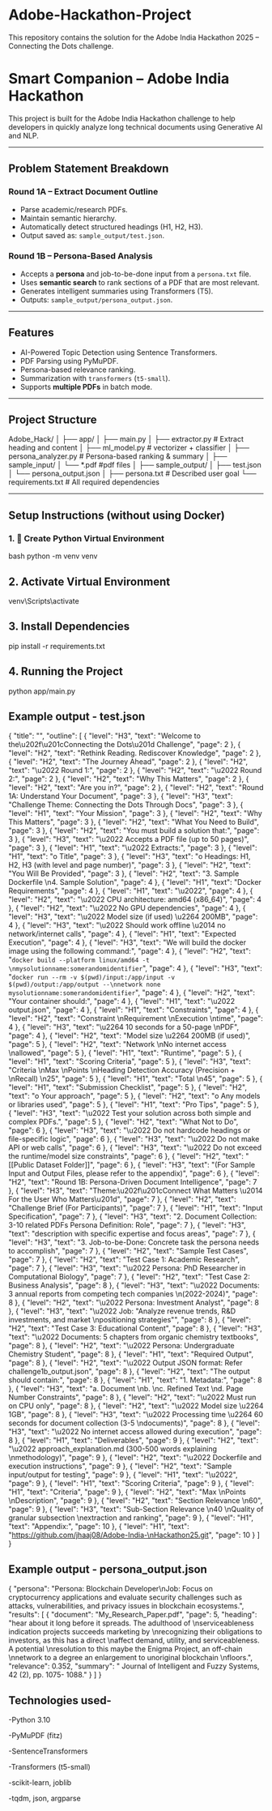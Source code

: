 # Adobe-Hackathon-Project
This repository contains the solution for the Adobe India Hackathon 2025 – Connecting the Dots challenge.

#  Smart  Companion – Adobe India Hackathon

This project is built for the Adobe India Hackathon challenge to help  developers in quickly analyze long technical documents using Generative AI and NLP.

---

##  Problem Statement Breakdown

### Round 1A – Extract Document Outline

- Parse academic/research PDFs.
- Maintain semantic hierarchy.
- Automatically detect structured headings (H1, H2, H3).
- Output saved as: `sample_output/test.json`.

###  Round 1B – Persona-Based Analysis

- Accepts a **persona** and job-to-be-done input from a `persona.txt` file.
- Uses **semantic search** to rank sections of a PDF that are most relevant.
- Generates intelligent summaries using Transformers (T5).
- Outputs: `sample_output/persona_output.json`.

---

##  Features

-  AI-Powered Topic Detection using Sentence Transformers.
-  PDF Parsing using PyMuPDF.
-  Persona-based relevance ranking.
-  Summarization with `transformers` (`t5-small`).
-  Supports **multiple PDFs** in batch mode.

---

##  Project Structure

Adobe_Hack/
│
├── app/
│ ├── main.py 
│ ├── extractor.py # Extract heading and content
│ ├── ml_model.py #  vectorizer + classifier
│ ├── persona_analyzer.py # Persona-based ranking & summary
│
├── sample_input/
│ └── *.pdf #pdf files
│
├── sample_output/
│ ├── test.json
│ └── persona_output.json
│
├── persona.txt # Described user goal 
└── requirements.txt # All required dependencies



---

##  Setup Instructions (without using Docker)

### 1. 🐍 Create Python Virtual Environment

 bash
 python -m venv venv

## 2.  Activate Virtual Environment

venv\Scripts\activate

## 3.  Install Dependencies

pip install -r requirements.txt

## 4.  Running the Project
python app/main.py 


##  Example output - test.json
{
  "title": "",
  "outline": [
    {
      "level": "H3",
      "text": "Welcome to the\u202f\u201cConnecting the Dots\u201d Challenge",
      "page": 2
    },
    {
      "level": "H2",
      "text": "Rethink Reading. Rediscover Knowledge",
      "page": 2
    },
    {
      "level": "H2",
      "text": "The Journey Ahead",
      "page": 2
    },
    {
      "level": "H2",
      "text": "\u2022 Round 1:",
      "page": 2
    },
    {
      "level": "H2",
      "text": "\u2022 Round 2:",
      "page": 2
    },
    {
      "level": "H2",
      "text": "Why This Matters",
      "page": 2
    },
    {
      "level": "H2",
      "text": "Are you in?",
      "page": 2
    },
    {
      "level": "H2",
      "text": "Round 1A: Understand Your Document",
      "page": 3
    },
    {
      "level": "H3",
      "text": "Challenge Theme: Connecting the Dots Through Docs",
      "page": 3
    },
    {
      "level": "H1",
      "text": "Your Mission",
      "page": 3
    },
    {
      "level": "H2",
      "text": "Why This Matters",
      "page": 3
    },
    {
      "level": "H2",
      "text": "What You Need to Build",
      "page": 3
    },
    {
      "level": "H2",
      "text": "You must build a solution that:",
      "page": 3
    },
    {
      "level": "H3",
      "text": "\u2022 Accepts a PDF file (up to 50 pages)",
      "page": 3
    },
    {
      "level": "H1",
      "text": "\u2022 Extracts:",
      "page": 3
    },
    {
      "level": "H1",
      "text": "o Title",
      "page": 3
    },
    {
      "level": "H3",
      "text": "o Headings: H1, H2, H3 (with level and page number)",
      "page": 3
    },
    {
      "level": "H2",
      "text": "You Will Be Provided",
      "page": 3
    },
    {
      "level": "H2",
      "text": "3. Sample Dockerfile  \n4. Sample Solution",
      "page": 4
    },
    {
      "level": "H1",
      "text": "Docker Requirements",
      "page": 4
    },
    {
      "level": "H1",
      "text": "\u2022",
      "page": 4
    },
    {
      "level": "H2",
      "text": "\u2022 CPU architecture: amd64 (x86_64)",
      "page": 4
    },
    {
      "level": "H2",
      "text": "\u2022 No GPU dependencies",
      "page": 4
    },
    {
      "level": "H3",
      "text": "\u2022 Model size (if used) \u2264 200MB",
      "page": 4
    },
    {
      "level": "H3",
      "text": "\u2022 Should work offline \u2014 no network/internet calls",
      "page": 4
    },
    {
      "level": "H1",
      "text": "Expected Execution",
      "page": 4
    },
    {
      "level": "H3",
      "text": "We will build the docker image using the following command:",
      "page": 4
    },
    {
      "level": "H2",
      "text": "```docker build --platform linux/amd64 -t \nmysolutionname:somerandomidentifier```",
      "page": 4
    },
    {
      "level": "H3",
      "text": "```docker run --rm -v $(pwd)/input:/app/input -v $(pwd)/output:/app/output --\nnetwork none mysolutionname:somerandomidentifier```",
      "page": 4
    },
    {
      "level": "H2",
      "text": "Your container should:",
      "page": 4
    },
    {
      "level": "H1",
      "text": "\u2022 output.json",
      "page": 4
    },
    {
      "level": "H1",
      "text": "Constraints",
      "page": 4
    },
    {
      "level": "H2",
      "text": "Constraint  \nRequirement  \nExecution \ntime",
      "page": 4
    },
    {
      "level": "H3",
      "text": "\u2264 10 seconds for a 50-page \nPDF",
      "page": 4
    },
    {
      "level": "H2",
      "text": "Model size  \u2264 200MB (if used)",
      "page": 5
    },
    {
      "level": "H2",
      "text": "Network  \nNo internet access \nallowed",
      "page": 5
    },
    {
      "level": "H1",
      "text": "Runtime",
      "page": 5
    },
    {
      "level": "H1",
      "text": "Scoring Criteria",
      "page": 5
    },
    {
      "level": "H3",
      "text": "Criteria  \nMax \nPoints  \nHeading Detection Accuracy (Precision + \nRecall)  \n25",
      "page": 5
    },
    {
      "level": "H1",
      "text": "Total  \n45",
      "page": 5
    },
    {
      "level": "H1",
      "text": "Submission Checklist",
      "page": 5
    },
    {
      "level": "H2",
      "text": "o Your approach",
      "page": 5
    },
    {
      "level": "H2",
      "text": "o Any models or libraries used",
      "page": 5
    },
    {
      "level": "H1",
      "text": "Pro Tips",
      "page": 5
    },
    {
      "level": "H3",
      "text": "\u2022 Test your solution across both simple and complex PDFs.",
      "page": 5
    },
    {
      "level": "H2",
      "text": "What Not to Do",
      "page": 6
    },
    {
      "level": "H3",
      "text": "\u2022 Do not hardcode headings or file-specific logic",
      "page": 6
    },
    {
      "level": "H3",
      "text": "\u2022 Do not make API or web calls",
      "page": 6
    },
    {
      "level": "H3",
      "text": "\u2022 Do not exceed the runtime/model size constraints",
      "page": 6
    },
    {
      "level": "H2",
      "text": "[[Public Dataset Folder]]",
      "page": 6
    },
    {
      "level": "H3",
      "text": "(For Sample Input and Output Files, please refer to the appendix)",
      "page": 6
    },
    {
      "level": "H2",
      "text": "Round 1B: Persona-Driven Document Intelligence",
      "page": 7
    },
    {
      "level": "H3",
      "text": "Theme:\u202f\u201cConnect What Matters \u2014 For the User Who Matters\u201d",
      "page": 7
    },
    {
      "level": "H2",
      "text": "Challenge Brief (For Participants)",
      "page": 7
    },
    {
      "level": "H1",
      "text": "Input Specification",
      "page": 7
    },
    {
      "level": "H3",
      "text": "2. Document Collection: 3-10 related PDFs Persona Definition: Role",
      "page": 7
    },
    {
      "level": "H3",
      "text": "description with specific expertise and focus areas",
      "page": 7
    },
    {
      "level": "H3",
      "text": "3. Job-to-be-Done: Concrete task the persona needs to accomplish",
      "page": 7
    },
    {
      "level": "H2",
      "text": "Sample Test Cases",
      "page": 7
    },
    {
      "level": "H2",
      "text": "Test Case 1: Academic Research",
      "page": 7
    },
    {
      "level": "H3",
      "text": "\u2022 Persona: PhD Researcher in Computational Biology",
      "page": 7
    },
    {
      "level": "H2",
      "text": "Test Case 2: Business Analysis",
      "page": 8
    },
    {
      "level": "H3",
      "text": "\u2022 Documents: 3 annual reports from competing tech companies \n(2022-2024)",
      "page": 8
    },
    {
      "level": "H2",
      "text": "\u2022 Persona: Investment Analyst",
      "page": 8
    },
    {
      "level": "H3",
      "text": "\u2022 Job: \"Analyze revenue trends, R&D investments, and market \npositioning strategies\"",
      "page": 8
    },
    {
      "level": "H2",
      "text": "Test Case 3: Educational Content",
      "page": 8
    },
    {
      "level": "H3",
      "text": "\u2022 Documents: 5 chapters from organic chemistry textbooks",
      "page": 8
    },
    {
      "level": "H2",
      "text": "\u2022 Persona: Undergraduate Chemistry Student",
      "page": 8
    },
    {
      "level": "H1",
      "text": "Required Output",
      "page": 8
    },
    {
      "level": "H2",
      "text": "\u2022 Output JSON format: Refer challenge1b_output.json",
      "page": 8
    },
    {
      "level": "H2",
      "text": "The output should contain:",
      "page": 8
    },
    {
      "level": "H1",
      "text": "1. Metadata:",
      "page": 8
    },
    {
      "level": "H3",
      "text": "a. Document \nb.  \nc. Refined Text \nd. Page Number Constraints",
      "page": 8
    },
    {
      "level": "H2",
      "text": "\u2022 Must run on CPU only",
      "page": 8
    },
    {
      "level": "H2",
      "text": "\u2022 Model size \u2264 1GB",
      "page": 8
    },
    {
      "level": "H3",
      "text": "\u2022 Processing time \u2264 60 seconds for document collection (3-5 \ndocuments)",
      "page": 8
    },
    {
      "level": "H3",
      "text": "\u2022 No internet access allowed during execution",
      "page": 8
    },
    {
      "level": "H1",
      "text": "Deliverables",
      "page": 9
    },
    {
      "level": "H2",
      "text": "\u2022 approach_explanation.md (300-500 words explaining \nmethodology)",
      "page": 9
    },
    {
      "level": "H2",
      "text": "\u2022 Dockerfile and execution instructions",
      "page": 9
    },
    {
      "level": "H2",
      "text": "Sample input/output for testing",
      "page": 9
    },
    {
      "level": "H1",
      "text": "\u2022",
      "page": 9
    },
    {
      "level": "H1",
      "text": "Scoring Criteria",
      "page": 9
    },
    {
      "level": "H1",
      "text": "Criteria",
      "page": 9
    },
    {
      "level": "H2",
      "text": "Max \nPoints  \nDescription",
      "page": 9
    },
    {
      "level": "H2",
      "text": "Section Relevance   \n60",
      "page": 9
    },
    {
      "level": "H3",
      "text": "Sub-Section Relevance  \n40  \nQuality of granular subsection \nextraction and ranking",
      "page": 9
    },
    {
      "level": "H1",
      "text": "Appendix:",
      "page": 10
    },
    {
      "level": "H1",
      "text": "https://github.com/jhaaj08/Adobe-India-\nHackathon25.git",
      "page": 10
    }
  ]
}

##  Example output - persona_output.json
{
  "persona": "Persona: Blockchain Developer\nJob: Focus on cryptocurrency applications and evaluate security challenges such as attacks, vulnerabilities, and privacy issues in blockchain ecosystems.",
  "results": [
    {
      "document": "My_Research_Paper.pdf",
      "page": 5,
      "heading": "hear about it long before it spreads. The adulthood of \nserviceableness indication projects succeeds marketing by \nrecognizing their obligations to investors, as this has a direct \naffect demand, utility, and serviceableness.  A potential \nresolution to this maybe the Enigma Project, an off-chain \nnetwork to a degree an enlargement to unoriginal blockchain \nfloors.",
      "relevance": 0.352,
      "summary": " Journal of Intelligent and Fuzzy Systems, 42 (2), pp. 1075- 1088."
    }
  ]
}

## Technologies used-
-Python 3.10

-PyMuPDF (fitz)

-SentenceTransformers

-Transformers (t5-small)

-scikit-learn, joblib

-tqdm, json, argparse






